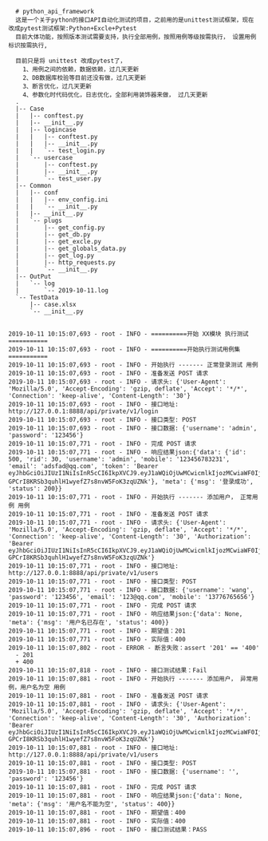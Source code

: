       # python_api_framework
      这是一个关于python的接口API自动化测试的项目，之前用的是unittest测试框架，现在改成pytest测试框架:Python+Excle+Pytest
      目前大体功能，按照版本测试需要支持，执行全部用例，按照用例等级按需执行， 设置用例标识按需执行,

      目前只是将 unittest 改成pytest了， 
        1、用例之间的依赖，数据依赖，过几天更新
        2、DB数据库校验等目前还没有做，过几天更新
        3、断言优化，过几天更新
        4、参数化时代码优化，日志优化，全部利用装饰器来做， 过几天更新
      .
      |-- Case
      |   |-- conftest.py
      |   |-- __init__.py
      |   |-- logincase
      |   |   |-- conftest.py
      |   |   |-- __init__.py
      |   |   `-- test_login.py
      |   `-- usercase
      |       |-- conftest.py
      |       |-- __init__.py
      |       `-- test_user.py
      |-- Common
      |   |-- conf
      |   |   |-- env_config.ini
      |   |   `-- __init__.py
      |   |-- __init__.py
      |   `-- plugs
      |       |-- get_config.py
      |       |-- get_db.py
      |       |-- get_excle.py
      |       |-- get_globals_data.py
      |       |-- get_log.py
      |       |-- http_requests.py
      |       `-- __init__.py
      |-- OutPut
      |   `-- log
      |       `-- 2019-10-11.log
      `-- TestData
          |-- case.xlsx
          `-- __init__.py


    2019-10-11 10:15:07,693 - root - INFO - ==========开始 XX模块 执行测试===========
    2019-10-11 10:15:07,693 - root - INFO - ==========开始执行测试用例集===========
    2019-10-11 10:15:07,693 - root - INFO - 开始执行 ------- 正常登录测试 用例
    2019-10-11 10:15:07,693 - root - INFO - 准备发送 POST 请求
    2019-10-11 10:15:07,693 - root - INFO - 请求头: {'User-Agent': 'Mozilla/5.0', 'Accept-Encoding': 'gzip, deflate', 'Accept': '*/*', 'Connection': 'keep-alive', 'Content-Length': '30'}
    2019-10-11 10:15:07,693 - root - INFO - 接口地址: http://127.0.0.1:8888/api/private/v1/login
    2019-10-11 10:15:07,693 - root - INFO - 接口类型: POST
    2019-10-11 10:15:07,693 - root - INFO - 接口数据: {'username': 'admin', 'password': '123456'}
    2019-10-11 10:15:07,771 - root - INFO - 完成 POST 请求
    2019-10-11 10:15:07,771 - root - INFO - 响应结果json:{'data': {'id': 500, 'rid': 30, 'username': 'admin', 'mobile': '123456783231', 'email': 'adsfad@qq.com', 'token': 'Bearer eyJhbGciOiJIUzI1NiIsInR5cCI6IkpXVCJ9.eyJ1aWQiOjUwMCwicmlkIjozMCwiaWF0IjoxNTcwNzYwMTA3LCJleHAiOjE1NzA4NDY1MDh9.Mds-GPCrI8KRSb3quhlH1wyefZ7s8nvW5FoK3zqUZNk'}, 'meta': {'msg': '登录成功', 'status': 200}}
    2019-10-11 10:15:07,771 - root - INFO - 开始执行 ------- 添加用户， 正常用例 用例
    2019-10-11 10:15:07,771 - root - INFO - 准备发送 POST 请求
    2019-10-11 10:15:07,771 - root - INFO - 请求头: {'User-Agent': 'Mozilla/5.0', 'Accept-Encoding': 'gzip, deflate', 'Accept': '*/*', 'Connection': 'keep-alive', 'Content-Length': '30', 'Authorization': 'Bearer eyJhbGciOiJIUzI1NiIsInR5cCI6IkpXVCJ9.eyJ1aWQiOjUwMCwicmlkIjozMCwiaWF0IjoxNTcwNzYwMTA3LCJleHAiOjE1NzA4NDY1MDh9.Mds-GPCrI8KRSb3quhlH1wyefZ7s8nvW5FoK3zqUZNk'}
    2019-10-11 10:15:07,771 - root - INFO - 接口地址: http://127.0.0.1:8888/api/private/v1/users
    2019-10-11 10:15:07,771 - root - INFO - 接口类型: POST
    2019-10-11 10:15:07,771 - root - INFO - 接口数据: {'username': 'wang', 'password': '123456', 'email': '123@qq.com', 'mobile': '13776765656'}
    2019-10-11 10:15:07,771 - root - INFO - 完成 POST 请求
    2019-10-11 10:15:07,771 - root - INFO - 响应结果json:{'data': None, 'meta': {'msg': '用户名已存在', 'status': 400}}
    2019-10-11 10:15:07,771 - root - INFO - 期望值：201
    2019-10-11 10:15:07,771 - root - INFO - 实际值：400
    2019-10-11 10:15:07,802 - root - ERROR - 断言失败：assert '201' == '400'
      - 201
      + 400
    2019-10-11 10:15:07,818 - root - INFO - 接口测试结果：Fail
    2019-10-11 10:15:07,881 - root - INFO - 开始执行 ------- 添加用户， 异常用例，用户名为空 用例
    2019-10-11 10:15:07,881 - root - INFO - 准备发送 POST 请求
    2019-10-11 10:15:07,881 - root - INFO - 请求头: {'User-Agent': 'Mozilla/5.0', 'Accept-Encoding': 'gzip, deflate', 'Accept': '*/*', 'Connection': 'keep-alive', 'Content-Length': '30', 'Authorization': 'Bearer eyJhbGciOiJIUzI1NiIsInR5cCI6IkpXVCJ9.eyJ1aWQiOjUwMCwicmlkIjozMCwiaWF0IjoxNTcwNzYwMTA3LCJleHAiOjE1NzA4NDY1MDh9.Mds-GPCrI8KRSb3quhlH1wyefZ7s8nvW5FoK3zqUZNk'}
    2019-10-11 10:15:07,881 - root - INFO - 接口地址: http://127.0.0.1:8888/api/private/v1/users
    2019-10-11 10:15:07,881 - root - INFO - 接口类型: POST
    2019-10-11 10:15:07,881 - root - INFO - 接口数据: {'username': '', 'password': '123456'}
    2019-10-11 10:15:07,881 - root - INFO - 完成 POST 请求
    2019-10-11 10:15:07,881 - root - INFO - 响应结果json:{'data': None, 'meta': {'msg': '用户名不能为空', 'status': 400}}
    2019-10-11 10:15:07,881 - root - INFO - 期望值：400
    2019-10-11 10:15:07,881 - root - INFO - 实际值：400
    2019-10-11 10:15:07,896 - root - INFO - 接口测试结果：PASS
